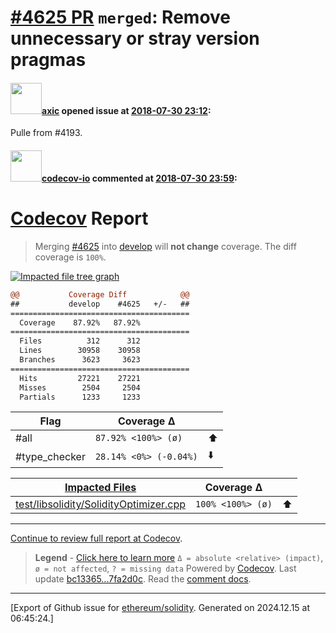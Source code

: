 # [\#4625 PR](https://github.com/ethereum/solidity/pull/4625) `merged`: Remove unnecessary or stray version pragmas

#### <img src="https://avatars.githubusercontent.com/u/20340?v=4" width="50">[axic](https://github.com/axic) opened issue at [2018-07-30 23:12](https://github.com/ethereum/solidity/pull/4625):

Pulle from #4193.

#### <img src="https://avatars.githubusercontent.com/u/8655789?u=4694f03b321aa2287d9fe05155adcddb23272e81&v=4" width="50">[codecov-io](https://github.com/codecov-io) commented at [2018-07-30 23:59](https://github.com/ethereum/solidity/pull/4625#issuecomment-409049862):

# [Codecov](https://codecov.io/gh/ethereum/solidity/pull/4625?src=pr&el=h1) Report
> Merging [#4625](https://codecov.io/gh/ethereum/solidity/pull/4625?src=pr&el=desc) into [develop](https://codecov.io/gh/ethereum/solidity/commit/bc13365a7b3920c361ff2ae5f1a9bb7e98ad07b2?src=pr&el=desc) will **not change** coverage.
> The diff coverage is `100%`.

[![Impacted file tree graph](https://codecov.io/gh/ethereum/solidity/pull/4625/graphs/tree.svg?height=150&token=87PGzVEwU0&src=pr&width=650)](https://codecov.io/gh/ethereum/solidity/pull/4625?src=pr&el=tree)

```diff
@@           Coverage Diff            @@
##           develop    #4625   +/-   ##
========================================
  Coverage    87.92%   87.92%           
========================================
  Files          312      312           
  Lines        30958    30958           
  Branches      3623     3623           
========================================
  Hits         27221    27221           
  Misses        2504     2504           
  Partials      1233     1233
```

| Flag | Coverage Δ | |
|---|---|---|
| #all | `87.92% <100%> (ø)` | :arrow_up: |
| #type_checker | `28.14% <0%> (-0.04%)` | :arrow_down: |

| [Impacted Files](https://codecov.io/gh/ethereum/solidity/pull/4625?src=pr&el=tree) | Coverage Δ | |
|---|---|---|
| [test/libsolidity/SolidityOptimizer.cpp](https://codecov.io/gh/ethereum/solidity/pull/4625/diff?src=pr&el=tree#diff-dGVzdC9saWJzb2xpZGl0eS9Tb2xpZGl0eU9wdGltaXplci5jcHA=) | `100% <100%> (ø)` | :arrow_up: |

------

[Continue to review full report at Codecov](https://codecov.io/gh/ethereum/solidity/pull/4625?src=pr&el=continue).
> **Legend** - [Click here to learn more](https://docs.codecov.io/docs/codecov-delta)
> `Δ = absolute <relative> (impact)`, `ø = not affected`, `? = missing data`
> Powered by [Codecov](https://codecov.io/gh/ethereum/solidity/pull/4625?src=pr&el=footer). Last update [bc13365...7fa2d0c](https://codecov.io/gh/ethereum/solidity/pull/4625?src=pr&el=lastupdated). Read the [comment docs](https://docs.codecov.io/docs/pull-request-comments).


-------------------------------------------------------------------------------



[Export of Github issue for [ethereum/solidity](https://github.com/ethereum/solidity). Generated on 2024.12.15 at 06:45:24.]
